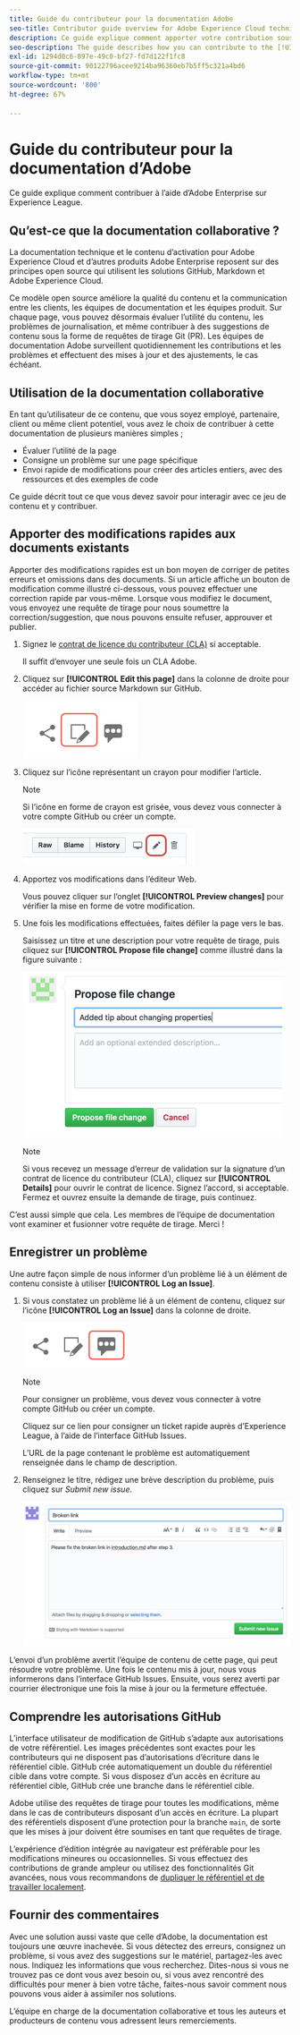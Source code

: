 ```yaml
---
title: Guide du contributeur pour la documentation Adobe
seo-title: Contributor guide overview for Adobe Experience Cloud technical documentation
description: Ce guide explique comment apporter votre contribution sous la forme de suggestions et d’ajouts sur le site de documentation Adobe.
seo-description: The guide describes how you can contribute to the [!UICONTROL Adobe Experience Cloud] technical documentation.
exl-id: 1294d0c6-897e-49c0-bf27-fd7d122f1fc8
source-git-commit: 90122796acee9214ba96360eb7b5ff5c321a4bd6
workflow-type: tm+mt
source-wordcount: '800'
ht-degree: 67%

---
```


# Guide du contributeur pour la documentation d’Adobe

Ce guide explique comment contribuer à l’aide d’Adobe Enterprise sur Experience League.

## Qu’est-ce que la documentation collaborative ?

La documentation technique et le contenu d’activation pour Adobe Experience Cloud et d’autres produits Adobe Enterprise reposent sur des principes open source qui utilisent les solutions GitHub, Markdown et Adobe Experience Cloud.

Ce modèle open source améliore la qualité du contenu et la communication entre les clients, les équipes de documentation et les équipes produit. Sur chaque page, vous pouvez désormais évaluer l’utilité du contenu, les problèmes de journalisation, et même contribuer à des suggestions de contenu sous la forme de requêtes de tirage Git (PR). Les équipes de documentation Adobe surveillent quotidiennement les contributions et les problèmes et effectuent des mises à jour et des ajustements, le cas échéant.

## Utilisation de la documentation collaborative

En tant qu’utilisateur de ce contenu, que vous soyez employé, partenaire, client ou même client potentiel, vous avez le choix de contribuer à cette documentation de plusieurs manières simples ;

* Évaluer l’utilité de la page
* Consigne un problème sur une page spécifique
* Envoi rapide de modifications pour créer des articles entiers, avec des ressources et des exemples de code

Ce guide décrit tout ce que vous devez savoir pour interagir avec ce jeu de contenu et y contribuer.

<!--
>[!IMPORTANT]
>All repositories that publish to docs.adobe.com have adopted the [Adobe Open Source Code of Conduct](../code-of-conduct.md) or the [.NET Foundation Code of Conduct](https://dotnetfoundation.org/code-of-conduct). For more information, see the [Contributing](../contributing.md) article.
>
> Minor corrections or clarifications to documentation and code examples in public repositories are covered by the [Adobe Documentation Terms of Use](https://www.adobe.com/legal/terms.html). New or significant changes generate a comment in the pull request, asking you to submit an online Contribution License Agreement (CLA) if you are not an employee of Adobe. We need you to complete the online form before we can review or accept your pull request.
-->

## Apporter des modifications rapides aux documents existants

Apporter des modifications rapides est un bon moyen de corriger de petites erreurs et omissions dans des documents. Si un article affiche un bouton de modification comme illustré ci-dessous, vous pouvez effectuer une correction rapide par vous-même. Lorsque vous modifiez le document, vous envoyez une requête de tirage pour nous soumettre la correction/suggestion, que nous pouvons ensuite refuser, approuver et publier.

1. Signez le [contrat de licence du contributeur (CLA)](http://opensource.adobe.com/cla.html) si acceptable.

   Il suffit d’envoyer une seule fois un CLA Adobe.
1. Cliquez sur **[!UICONTROL Edit this page]** dans la colonne de droite pour accéder au fichier source Markdown sur GitHub.

   ![Modifier cette icône de page](/help/assets/git_edit.png)

1. Cliquez sur l’icône représentant un crayon pour modifier l’article.

   >[!NOTE]
   >
   >Si l’icône en forme de crayon est grisée, vous devez vous connecter à votre compte GitHub ou créer un compte.

   ![Emplacement de l’icône en forme de crayon](assets/edit-icon.png)

1. Apportez vos modifications dans l’éditeur Web.

   Vous pouvez cliquer sur l’onglet **[!UICONTROL Preview changes]** pour vérifier la mise en forme de votre modification.
1. Une fois les modifications effectuées, faites défiler la page vers le bas.

   Saisissez un titre et une description pour votre requête de tirage, puis cliquez sur **[!UICONTROL Propose file change]** comme illustré dans la figure suivante :

   ![votre suggestion de modification](assets/submit-pull-request.png)

   >[!NOTE]
   >
   >Si vous recevez un message d’erreur de validation sur la signature d’un contrat de licence du contributeur (CLA), cliquez sur **[!UICONTROL Details]** pour ouvrir le contrat de licence. Signez l’accord, si acceptable. Fermez et ouvrez ensuite la demande de tirage, puis continuez.

C’est aussi simple que cela. Les membres de l’équipe de documentation vont examiner et fusionner votre requête de tirage. Merci ! 

## Enregistrer un problème

Une autre façon simple de nous informer d’un problème lié à un élément de contenu consiste à utiliser **[!UICONTROL Log an Issue]**.

1. Si vous constatez un problème lié à un élément de contenu, cliquez sur l’icône **[!UICONTROL Log an Issue]** dans la colonne de droite.

   ![](assets/git_log_issue.png)

   >[!NOTE]
   >
   >Pour consigner un problème, vous devez vous connecter à votre compte GitHub ou créer un compte.

   Cliquez sur ce lien pour consigner un ticket rapide auprès d’Experience League, à l’aide de l’interface GitHub Issues.

   L’URL de la page contenant le problème est automatiquement renseignée dans le champ de description.

1. Renseignez le titre, rédigez une brève description du problème, puis cliquez sur *Submit new issue*.

   ![](assets/git_issue_example.png)

L’envoi d’un problème avertit l’équipe de contenu de cette page, qui peut résoudre votre problème. Une fois le contenu mis à jour, nous vous informerons dans l’interface GitHub Issues. Ensuite, vous serez averti par courrier électronique une fois la mise à jour ou la fermeture effectuée.

## Comprendre les autorisations GitHub

L’interface utilisateur de modification de GitHub s’adapte aux autorisations de votre référentiel. Les images précédentes sont exactes pour les contributeurs qui ne disposent pas d’autorisations d’écriture dans le référentiel cible. GitHub crée automatiquement un double du référentiel cible dans votre compte. Si vous disposez d’un accès en écriture au référentiel cible, GitHub crée une branche dans le référentiel cible.

Adobe utilise des requêtes de tirage pour toutes les modifications, même dans le cas de contributeurs disposant d’un accès en écriture. La plupart des référentiels disposent d’une protection pour la branche `main`, de sorte que les mises à jour doivent être soumises en tant que requêtes de tirage.

L’expérience d’édition intégrée au navigateur est préférable pour les modifications mineures ou occasionnelles. Si vous effectuez des contributions de grande ampleur ou utilisez des fonctionnalités Git avancées, nous vous recommandons de [dupliquer le référentiel et de travailler localement](setup/full-workflow.md).

## Fournir des commentaires

Avec une solution aussi vaste que celle d’Adobe, la documentation est toujours une œuvre inachevée. Si vous détectez des erreurs, consignez un problème, si vous avez des suggestions sur le matériel, partagez-les avec nous. Indiquez les informations que vous recherchez. Dites-nous si vous ne trouvez pas ce dont vous avez besoin ou, si vous avez rencontré des difficultés pour mener à bien votre tâche, faites-nous savoir comment nous pouvons vous aider à assimiler nos solutions.

L’équipe en charge de la documentation collaborative et tous les auteurs et producteurs de contenu vous adressent leurs remerciements.
